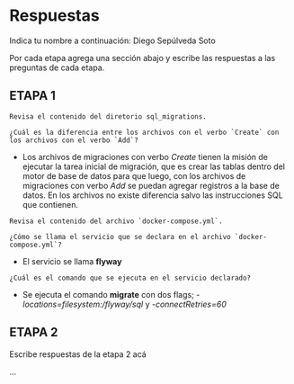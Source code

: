 # Respuestas

Indica tu nombre a continuación: Diego Sepúlveda Soto

Por cada etapa agrega una sección abajo y escribe las respuestas a las preguntas de cada etapa.

## ETAPA 1

```
Revisa el contenido del diretorio sql_migrations.

¿Cuál es la diferencia entre los archivos con el verbo `Create` con los archivos con el verbo `Add`?
```
- Los archivos de migraciones con verbo *Create* tienen la misión de ejecutar la tarea inicial de migración, que es crear las tablas dentro del
motor de base de datos para que luego, con los archivos de migraciones con verbo *Add* se puedan agregar registros a la base de datos. En los archivos no existe diferencia salvo las instrucciones SQL que contienen.

```
Revisa el contenido del archivo `docker-compose.yml`. 

¿Cómo se llama el servicio que se declara en el archivo `docker-compose.yml`?
```
- El servicio se llama **flyway**

```
¿Cuál es el comando que se ejecuta en el servicio declarado?
```
- Se ejecuta el comando **migrate** con dos flags; *-locations=filesystem:/flyway/sql* y *-connectRetries=60*

## ETAPA 2

Escribe respuestas de la etapa 2 acá

...